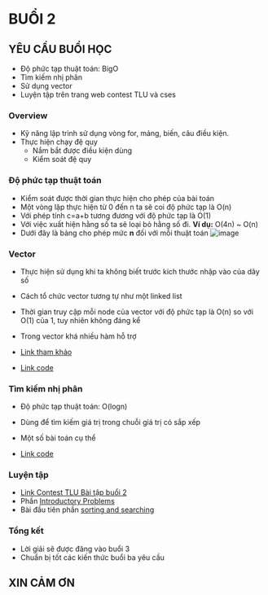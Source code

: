 
# BUỔI 2

## YÊU CẦU BUỔI HỌC

- Độ phức tạp thuật toán: BigO
- Tìm kiếm nhị phân
- Sử dụng vector
- Luyện tập trên trang web contest TLU và cses

### Overview

- Kỹ năng lập trình sử dụng vòng for, mảng, biến, câu điều kiện.
- Thực hiện chạy đệ quy
    - Nắm bắt được điều kiện dùng
    - Kiểm soát đệ quy

### Độ phức tạp thuật toán

- Kiểm soát được thời gian thực hiện cho phép của bài toán
- Một vòng lặp thực hiện từ 0 đến n ta sẽ coi độ phức tạp là O(n)
- Với phép tính c=a+b tương đương với độ phức tạp là O(1)
- Với việc xuất hiện hằng số ta sẽ loại bỏ hằng số đi. **Ví dụ:** O(4n) ~ O(n)
- Dưới đây là bảng cho phép mức **n** đối với mỗi thuật toán
![image]()

### Vector

- Thực hiện sử dụng khi ta không biết trước kích thước nhập vào của dãy số
- Cách tổ chức vector tương tự như một linked list
- Thời gian truy cập mỗi node của vector với độ phức tạp là O(n) so với O(1) của 1, tuy nhiên không đáng kể
- Trong vector khá nhiều hàm hỗ trợ

- [Link tham khảo](http://www.cplusplus.com/reference/vector/vector/)
- [Link code]()

### Tìm kiếm nhị phân
- Độ phức tạp thuật toán: O(logn)
- Dùng để tìm kiếm giá trị trong chuỗi giá trị có sắp xếp
- Một số bài toán cụ thể

- [Link code]()

### Luyện tập
- [Link Contest TLU Bài tập buổi 2]()
- Phần [Introductory Problems](https://cses.fi/problemset/list/)
- Bài đầu tiên phần [sorting and searching](https://cses.fi/problemset/task/1621)

### Tổng kết
- Lời giải sẽ được đăng vào buổi 3
- Chuẩn bị tốt các kiến thức buổi ba yêu cầu


## XIN CẢM ƠN
